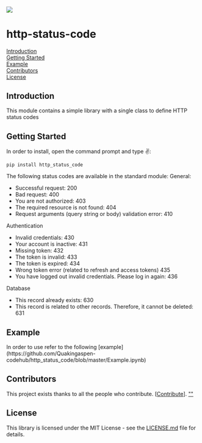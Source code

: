 <h6 align="left">
    <img src="https://cdnquakingaspen.s3.eu-central-1.amazonaws.com/quaking+aspen+logo+teal+full-02.png"  />
</h6>

# http-status-code
[Introduction](#Introduction)\
[Getting Started](#Started)\
[Example](#Example)\
[Contributors](#Contributors)\
[License](#License)
<h2 id="Introduction">Introduction</h2>
This module contains a simple library with a single class to define HTTP status codes
 
<h2 id="Started">Getting Started</h2>
In order to install, open the command prompt and type ✌️:

```
pip install http_status_code
```

The following status codes are available in the standard module:
General:
- Successful request: 																200
- Bad request:																		400
- You are not authorized:	            				 							403
- The required resource is not found:												404
- Request arguments (query string or body) validation error: 	            		410

Authentication
- Invalid credentials:																430
- Your account is inactive:															431
- Missing token:																	432
- The token is invalid:																433
- The token is expired:																434
- Wrong token error (related to refresh and access tokens)                          435
- You have logged out invalid credentials. Please log in again:						436

Database
- This record already exists:														630
- This record is related to other records. Therefore, it cannot be deleted:			631
<h2 id="Example">Example</h2>
In order to use refer to the following [example](https://github.com/Quakingaspen-codehub/http_status_code/blob/master/Example.ipynb)

<h2 id="">Contributors</h2>

This project exists thanks to all the people who contribute. [[Contribute](CONTRIBUTING.md)].
<a href="https://github.com/Quakingaspen-codehub/http_status_code/graphs/contributors">
""
</a>

<h2 id="License">License</h2>

This library is licensed under the MIT License - see the [LICENSE.md](LICENSE) file for details.
